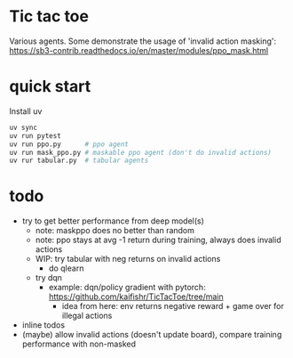 # Tic tac toe

Various agents. Some demonstrate the usage of 'invalid action masking':
https://sb3-contrib.readthedocs.io/en/master/modules/ppo_mask.html

# quick start
Install uv

```sh
uv sync
uv run pytest
uv run ppo.py      # ppo agent
uv run mask_ppo.py # maskable ppo agent (don't do invalid actions)
uv rur tabular.py  # tabular agents
```

# todo
- try to get better performance from deep model(s)
    - note: maskppo does no better than random
    - note: ppo stays at avg -1 return during training, always does invalid actions
    - WIP: try tabular with neg returns on invalid actions
        - do qlearn
    - try dqn
        - example: dqn/policy gradient with pytorch: https://github.com/kaifishr/TicTacToe/tree/main
            - idea from here: env returns negative reward + game over for illegal actions
- inline todos
- (maybe) allow invalid actions (doesn't update board), compare training
  performance with non-masked
